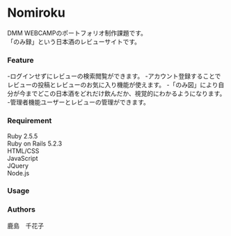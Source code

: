 # Nomiroku
DMM WEBCAMPのポートフォリオ制作課題です。  
「のみ録」という日本酒のレビューサイトです。

### Feature
-ログインせずにレビューの検索閲覧ができます。
-アカウント登録することでレビューの投稿とレビューのお気に入り機能が使えます。
-「のみ図」により自分が今までどこの日本酒をどれだけ飲んだか、視覚的にわかるようになります。
-管理者機能ユーザーとレビューの管理ができます。

### Requirement
Ruby 2.5.5  
Ruby on Rails 5.2.3  
HTML/CSS  
JavaScript  
JQuery  
Node.js

### Usage


### Authors
鹿島　千花子
